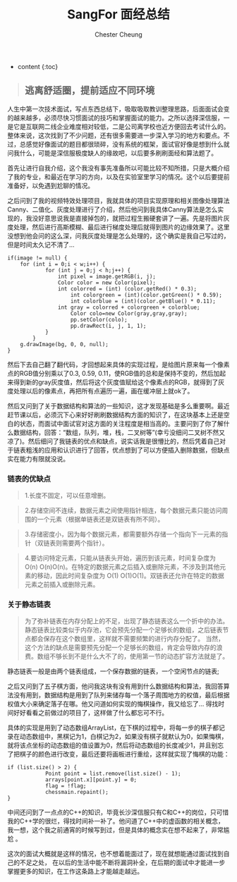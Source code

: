 ﻿---
layout: post
title:  "SangFor 面经总结"
categories: thinking
tags:  thinking
author: Chester Cheung
---

* content
{:toc}


> ## 逃离舒适圈，提前适应不同环境

人生中第一次技术面试，写点东西总结下，吸取吸取教训整理思路，后面面试会变的越来越多，必须尽快习惯面试的技巧和掌握面试的能力。之所以选择深信服，一是它是互联网二线企业难度相对较低，二是公司离学校也近方便回去考试什么的。整体来说，这次找到了不少问题，还有很多需要进一步深入学习的地方和要点。不过，总感觉好像面试的题目都很琐碎，没有系统的框架，面试官好像是想到什么就问我什么，可能是深信服极度缺人的缘故吧，以后要多刷刷面经和算法题了。



首先让进行自我介绍，这个我没有事先准备所以可能比较不知所措，只是大概介绍了我的专业，和最近在学习的方向，以及在实验室里学习的情况。这个以后要提前准备好，以免遇到尬聊的情况。



之后问到了我的视频特效处理项目，我就具体的项目实现原理和相关图像处理算法Canny、二值化、灰度处理进行了介绍，然后他问到我具体Canny算法是怎么实现的，我没好意思说我是直接掉包的，就把过程生搬硬套讲了一遍。先是将图片灰度处理，然后进行高斯模糊、最后进行梯度处理后就得到图片的边缘效果了。这里没想到他会问的这么深，问我灰度处理是怎么处理的，这个确实是我自己写过的，但是时间太久记不清了…

	if(image != null) {
		for (int i = 0;i < w;i++) {
    			for (int j = 0;j < h;j++) {
    				int pixel = image.getRGB(i, j);
    				Color color = new Color(pixel);
    				int colorred = (int) (color.getRed() * 0.3);
        				int colorgreen = (int)(color.getGreen() * 0.59);
        				int colorblue = (int)(color.getBlue() * 0.11);
    				int gray = colorred + colorgreen + colorblue;
        				Color colo=new Color(gray,gray,gray);
        				pp.setColor(colo);
        				pp.drawRect(i, j, 1, 1);	
    			}
    		}
		g.drawImage(bg, 0, 0, null);
	}

然后下去自己翻了翻代码，才回想起来具体的实现过程，是给图片原来每一个像素点的RGB值分别乘以了0.3, 0.59, 0.11，使RGB值的总和是保持不变的，然后加起来得到新的gray灰度值，然后将这个灰度值赋给这个像素点的RGB，就得到了灰度处理以后的像素点，再把所有点遍历一遍，画在缓冲层上就ok了。



然后又问到了关于数据结构和算法的一些知识，这才发现基础是多么重要啊。最近赶节课以后，必须沉下心来好好刷刷数据结构方面的知识了，在这块基本上还是空白的状态，而面试中面试官对这方面的关注程度是相当高的。主要问到了你了解什么数据结构，回答：“数组，队列，堆，栈，二叉树等”(幸亏没细问二叉树不然又凉了)。然后细问了我链表的优点和缺点，说实话我是很懵比的，然后凭着自己对于链表粗浅的应用和认识进行了回答，优点想到了可以方便插入删除数据，但缺点实在能力有限就没说。

### 链表的优缺点


> 1.长度不固定，可以任意增删。

> 2.存储空间不连续，数据元素之间使用指针相连，每个数据元素只能访问周围的一个元素（根据单链表还是双链表有所不同）。

> 3.存储密度小，因为每个数据元素，都需要额外存储一个指向下一元素的指针（双链表则需要两个指针）。

> 4.要访问特定元素，只能从链表头开始，遍历到该元素，时间复杂度为 O(n) O(n)O(n)。在特定的数据元素之后插入或删除元素，不涉及到其他元素的移动，因此时间复杂度为
O(1) O(1)O(1)。双链表还允许在特定的数据元素之前插入或删除元素。

### 关于静态链表


> 为了弥补链表在内存分配上的不足，出现了静态链表这么一个折中的办法。静态链表比较类似于内存池，它会预先分配一个足够长的数组，之后链表节点都会保存在这个数组里，这样就不需要频繁的进行内存分配了。
当然，这个方法的缺点是需要预先分配一个足够长的数组，肯定会导致内存的浪费。数组不够长到不是什么大不了的，使用第一节的动态扩容方法就是了。

静态链表一般是由两个链表组成，一个保存数据的链表，一个空闲节点的链表;

之后又问到了五子棋方面，他问我这块有没有用到什么数据结构和算法，我回答算法没有用到，数据结构是用到了队列来储存每一个落子周围地方的权值，最后根据权值大小来确定落子在哪。他又问道如何实现的悔棋操作，我又给忘了… 得找时间好好看看之前做过的项目了，这样做了什么都忘可不行。



具体的实现是用到了动态数组ArrayList，在下棋的过程中，将每一步的棋子都记录在动态数组中，黑棋记为1，白棋记为2，如果没有棋子就默认为0，如果悔棋，就将该点坐标的动态数组的值设置为0，然后将动态数组的长度减少1，并且别忘了把棋子的颜色进行改变，最后还要将画板进行重绘，这样就实现了悔棋的功能：

	if (list.size() > 2) {
				Point point = list.remove(list.size() - 1);
				arrays[point.x][point.y] = 0;
				flag = !flag;
				chessmain.repaint();	
	}

中间还问到了一点点的C++的知识，毕竟长沙深信服只有C和C++的岗位，只可惜我的C++学的很烂，得找时间补一补了。他问道了C++中的虚函数的相关概念，我一想，这个我之前通宵的时候写到过，但是具体的概念实在想不起来了，非常尴尬 。



这次的面试大概就是这样的情况，也不想着能面过了，现在就想能通过面试找到自己的不足之处， 在以后的生活中能不断将漏洞补全，在后期的面试中才能进一步掌握更多的知识，在工作这条路上才能越走越远。